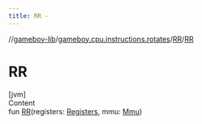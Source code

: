 ```yaml
---
title: RR -
---
```

//[gameboy-lib](../../index.md)/[gameboy.cpu.instructions.rotates](../index.md)/[RR](index.md)/[RR](-r-r.md)



# RR  
[jvm]  
Content  
fun [RR](-r-r.md)(registers: [Registers](../../gameboy.cpu/-registers/index.md), mmu: [Mmu](../../gameboy.memory/-mmu/index.md))  



